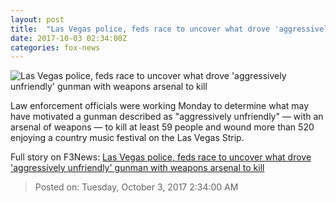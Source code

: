 ```yaml
---
layout: post
title:  "Las Vegas police, feds race to uncover what drove 'aggressively unfriendly' gunman with weapons arsenal to kill"
date: 2017-10-03 02:34:00Z
categories: fox-news
---
```


![Las Vegas police, feds race to uncover what drove 'aggressively unfriendly' gunman with weapons arsenal to kill](http://a57.foxnews.com/images.foxnews.com/content/fox-news/us/2017/10/02/las-vegas-police-feds-race-to-uncover-what-drove-aggressively-unfriendly-gunman-with-weapons-arsenal-to-kill/_jcr_content/article-text/article-par-2/inline_spotlight_ima/image.img.jpg/612/344/1506986828417.jpg?ve=1&tl=1)

Law enforcement officials were working Monday to determine what may have motivated a gunman described as "aggressively unfriendly" — with an arsenal of weapons — to kill at least 59 people and wound more than 520 enjoying a country music festival on the Las Vegas Strip.


Full story on F3News: [Las Vegas police, feds race to uncover what drove 'aggressively unfriendly' gunman with weapons arsenal to kill](http://www.f3nws.com/n/tuRbuD)

> Posted on: Tuesday, October 3, 2017 2:34:00 AM

